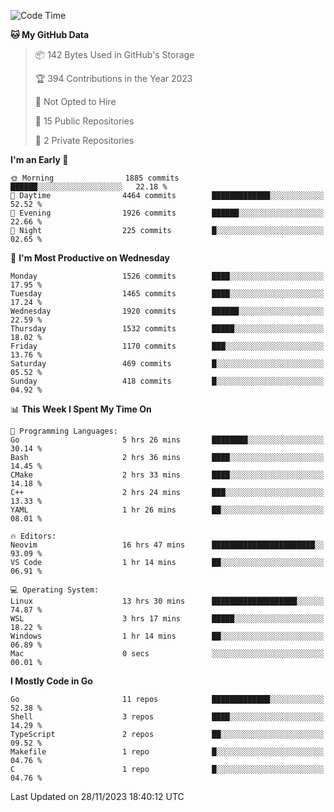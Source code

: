 <!--START_SECTION:waka-->
![Code Time](http://img.shields.io/badge/Code%20Time-248%20hrs%2049%20mins-blue)

**🐱 My GitHub Data** 

> 📦 142 Bytes Used in GitHub's Storage 
 > 
> 🏆 394 Contributions in the Year 2023
 > 
> 🚫 Not Opted to Hire
 > 
> 📜 15 Public Repositories 
 > 
> 🔑 2 Private Repositories 
 > 
**I'm an Early 🐤** 

```text
🌞 Morning                1885 commits        ██████░░░░░░░░░░░░░░░░░░░   22.18 % 
🌆 Daytime                4464 commits        █████████████░░░░░░░░░░░░   52.52 % 
🌃 Evening                1926 commits        ██████░░░░░░░░░░░░░░░░░░░   22.66 % 
🌙 Night                  225 commits         █░░░░░░░░░░░░░░░░░░░░░░░░   02.65 % 
```
📅 **I'm Most Productive on Wednesday** 

```text
Monday                   1526 commits        ████░░░░░░░░░░░░░░░░░░░░░   17.95 % 
Tuesday                  1465 commits        ████░░░░░░░░░░░░░░░░░░░░░   17.24 % 
Wednesday                1920 commits        ██████░░░░░░░░░░░░░░░░░░░   22.59 % 
Thursday                 1532 commits        █████░░░░░░░░░░░░░░░░░░░░   18.02 % 
Friday                   1170 commits        ███░░░░░░░░░░░░░░░░░░░░░░   13.76 % 
Saturday                 469 commits         █░░░░░░░░░░░░░░░░░░░░░░░░   05.52 % 
Sunday                   418 commits         █░░░░░░░░░░░░░░░░░░░░░░░░   04.92 % 
```


📊 **This Week I Spent My Time On** 

```text
💬 Programming Languages: 
Go                       5 hrs 26 mins       ████████░░░░░░░░░░░░░░░░░   30.14 % 
Bash                     2 hrs 36 mins       ████░░░░░░░░░░░░░░░░░░░░░   14.45 % 
CMake                    2 hrs 33 mins       ████░░░░░░░░░░░░░░░░░░░░░   14.18 % 
C++                      2 hrs 24 mins       ███░░░░░░░░░░░░░░░░░░░░░░   13.33 % 
YAML                     1 hr 26 mins        ██░░░░░░░░░░░░░░░░░░░░░░░   08.01 % 

🔥 Editors: 
Neovim                   16 hrs 47 mins      ███████████████████████░░   93.09 % 
VS Code                  1 hr 14 mins        ██░░░░░░░░░░░░░░░░░░░░░░░   06.91 % 

💻 Operating System: 
Linux                    13 hrs 30 mins      ███████████████████░░░░░░   74.87 % 
WSL                      3 hrs 17 mins       █████░░░░░░░░░░░░░░░░░░░░   18.22 % 
Windows                  1 hr 14 mins        ██░░░░░░░░░░░░░░░░░░░░░░░   06.89 % 
Mac                      0 secs              ░░░░░░░░░░░░░░░░░░░░░░░░░   00.01 % 
```

**I Mostly Code in Go** 

```text
Go                       11 repos            █████████████░░░░░░░░░░░░   52.38 % 
Shell                    3 repos             ████░░░░░░░░░░░░░░░░░░░░░   14.29 % 
TypeScript               2 repos             ██░░░░░░░░░░░░░░░░░░░░░░░   09.52 % 
Makefile                 1 repo              █░░░░░░░░░░░░░░░░░░░░░░░░   04.76 % 
C                        1 repo              █░░░░░░░░░░░░░░░░░░░░░░░░   04.76 % 
```




 Last Updated on 28/11/2023 18:40:12 UTC
<!--END_SECTION:waka-->

